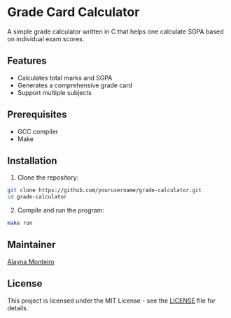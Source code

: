 # Grade Card Calculator

A simple grade calculator written in C that helps one calculate SGPA based on individual exam scores.
## Features

- Calculates total marks and SGPA
- Generates a comprehensive grade card
- Support multiple subjects

## Prerequisites

- GCC compiler
- Make

## Installation

1. Clone the repository:
```bash
git clone https://github.com/yourusername/grade-calculator.git
cd grade-calculator
```

2. Compile and run the program:
```bash
make run
```

## Maintainer

[Alayna Monteiro](https://github.com/AlaynaMonteiro)

## License

This project is licensed under the MIT License - see the [LICENSE](LICENSE) file for details.
